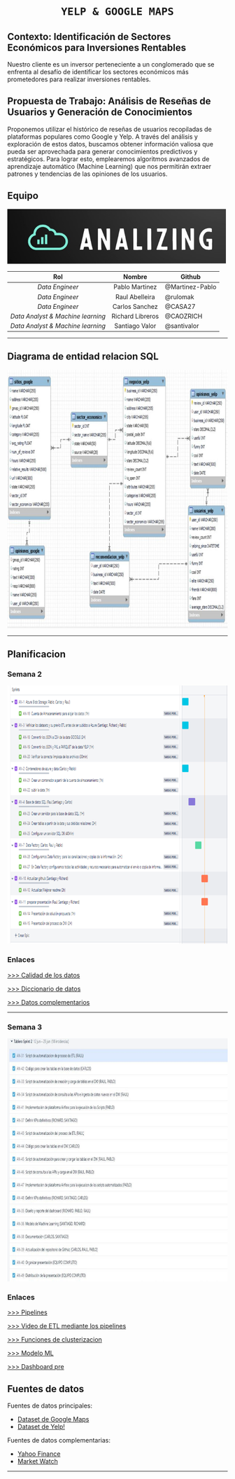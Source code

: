 # <h1 align="center">**`YELP & GOOGLE MAPS`**</h1>

## **Contexto:**  Identificación de Sectores Económicos para Inversiones Rentables
Nuestro cliente es un inversor perteneciente a un conglomerado que se enfrenta al desafío de identificar los sectores económicos más prometedores para realizar inversiones rentables.


## **Propuesta de Trabajo:** Análisis de Reseñas de Usuarios y Generación de Conocimientos
Proponemos utilizar el histórico de reseñas de usuarios recopiladas de plataformas populares como Google y Yelp. A través del análisis y exploración de estos datos, buscamos obtener información valiosa que pueda ser aprovechada para generar conocimientos predictivos y estratégicos. Para lograr esto, emplearemos algoritmos avanzados de aprendizaje automático (Machine Learning) que nos permitirán extraer patrones y tendencias de las opiniones de los usuarios.

## **Equipo**

<img src="img/analizing%20logo.jpg"  height="125">

| **Rol** | **Nombre** | **Github** |
|:---:|:---:|---|
| _Data Engineer_ | Pablo Martinez | @Martinez-Pablo |
| _Data Engineer_ | Raul Abelleira | @rulomak |
| _Data Engineer_ | Carlos Sanchez | @CASA27 |
| _Data Analyst & Machine learning_ | Richard Libreros | @CAOZRICH |
| _Data Analyst & Machine learning_ | Santiago Valor | @santivalor |

***


## **Diagrama de entidad relacion SQL**

<img src="img/diagramaR.JPG"  height="590">

***

## **Planificacion**
### **Semana 2**
<img src="img/semana2.png"  height="590">



### **Enlaces**

[>>> Calidad de los datos ](CalidadDeDatos/readme.md)

[>>> Diccionario de datos ](Diccionario%20de%20datos/diccionario.md)

[>>> Datos complementarios ](Datos_complementarios_APIs/README.md)

***

### **Semana 3**
<img src="img/semana3.JPG"  height="555">

### **Enlaces**

[>>> Pipelines ](Pipeline_local/readme.md)

[>>> Video de ETL mediante los pipelines ](https://www.youtube.com/watch?v=79StfoUALyE)

[>>> Funciones de clusterizacion ](Pipeline_local/clustering.py)

[>>> Modelo ML ](Modelo_ML/README.md)

[>>> Dashboard pre ](https://app.powerbi.com/view?r=eyJrIjoiZDkzMjAxM2QtMjY5Mi00ZWJmLTg2NTQtYWM4MWY1NTcwY2E3IiwidCI6ImY1ODQzMWRmLTMyNDUtNGIyMi04NjQ1LTVmZmY5ODc0NjY3MiIsImMiOjR9)


## **Fuentes de datos**

Fuentes de datos principales:
+   [Dataset de Google Maps](https://drive.google.com/drive/folders/1Wf7YkxA0aHI3GpoHc9Nh8_scf5BbD4DA?usp=share_link)
+   [Dataset de Yelp!](https://drive.google.com/drive/folders/1TI-SsMnZsNP6t930olEEWbBQdo_yuIZF?usp=sharing)

Fuentes de datos complementarias:
+   [Yahoo Finance](https://finance.yahoo.com/)
+   [Market Watch](https://marketwatch.com)

***

